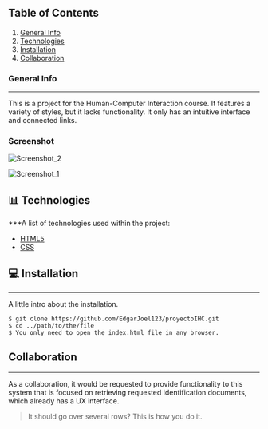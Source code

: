 ## Table of Contents
1. [General Info](#general-info)
2. [Technologies](#technologies)
3. [Installation](#installation)
4. [Collaboration](#collaboration)
###  General Info
***
This is a project for the Human-Computer Interaction course. It features a variety of styles, but it lacks functionality. It only has an intuitive interface and connected links.
### Screenshot

![Screenshot_2](https://github.com/EdgarJoel123/proyectoIHC/assets/73723298/b3fb05f5-205d-4e68-893a-9501e92b2d10)

![Screenshot_1](https://github.com/EdgarJoel123/proyectoIHC/assets/73723298/50707149-0d00-40bd-bac8-366a47427515)

## 📊 Technologies

***A list of technologies used within the project:
* [HTML5](https://lenguajehtml.com/html/)
* [CSS](https://developer.mozilla.org/es/docs/Web/CSS)
  
## 💻 Installation
***
A little intro about the installation. 
```
$ git clone https://github.com/EdgarJoel123/proyectoIHC.git
$ cd ../path/to/the/file
$ You only need to open the index.html file in any browser.

```
## Collaboration
***
As a collaboration, it would be requested to provide functionality to this system that is focused on retrieving requested identification documents, which already has a UX interface.
> It should go over several rows?
> This is how you do it.
